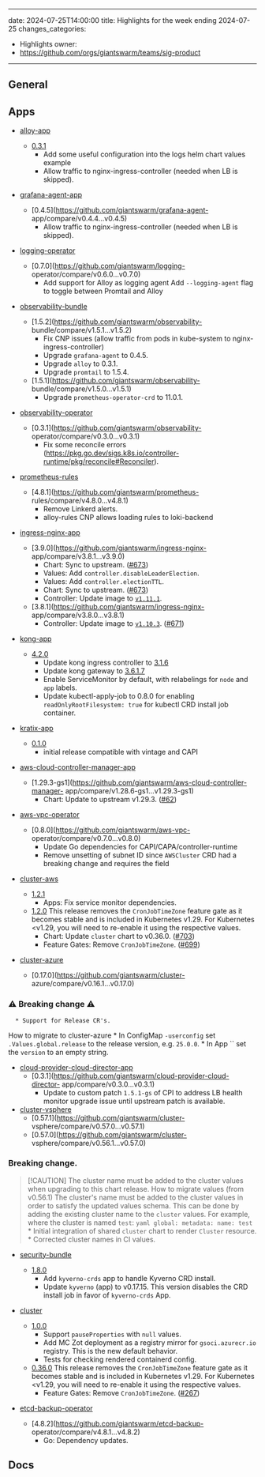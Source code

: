 
---
date: 2024-07-25T14:00:00
title: Highlights for the week ending 2024-07-25
changes_categories:
  - Highlights
owner:
  - https://github.com/orgs/giantswarm/teams/sig-product
---

## General

<!-- This where BREAKING CHANGES ARE HIGHLIGHTED -->

## Apps

- [alloy-app](https://github.com/giantswarm/alloy-app) 
  - [0.3.1](https://github.com/giantswarm/alloy-app/compare/v0.3.0...v0.3.1) 
      * Add some useful configuration into the logs helm chart values example
      * Allow traffic to nginx-ingress-controller (needed when LB is skipped).
- [grafana-agent-app](https://github.com/giantswarm/grafana-agent-app) 
  - [0.4.5](https://github.com/giantswarm/grafana-agent-
app/compare/v0.4.4...v0.4.5) 
      * Allow traffic to nginx-ingress-controller (needed when LB is skipped).
- [logging-operator](https://github.com/giantswarm/logging-operator) 
  - [0.7.0](https://github.com/giantswarm/logging-
operator/compare/v0.6.0...v0.7.0) 
      * Add support for Alloy as logging agent Add `--logging-agent` flag to toggle between Promtail and Alloy
- [observability-bundle](https://github.com/giantswarm/observability-bundle) 
  - [1.5.2](https://github.com/giantswarm/observability-
bundle/compare/v1.5.1...v1.5.2) 
      * Fix CNP issues (allow traffic from pods in kube-system to nginx-ingress-controller)
      * Upgrade `grafana-agent` to 0.4.5.
      * Upgrade `alloy` to 0.3.1.
      * Upgrade `promtail` to 1.5.4.
  - [1.5.1](https://github.com/giantswarm/observability-
bundle/compare/v1.5.0...v1.5.1) 
      * Upgrade `prometheus-operator-crd` to 11.0.1. 


- [observability-operator](https://github.com/giantswarm/observability-operator) 
  - [0.3.1](https://github.com/giantswarm/observability-
operator/compare/v0.3.0...v0.3.1) 
      * Fix some reconcile errors (https://pkg.go.dev/sigs.k8s.io/controller-runtime/pkg/reconcile#Reconciler).
- [prometheus-rules](https://github.com/giantswarm/prometheus-rules) 
  - [4.8.1](https://github.com/giantswarm/prometheus-
rules/compare/v4.8.0...v4.8.1) 
      * Remove Linkerd alerts.
      * alloy-rules CNP allows loading rules to loki-backend
- [ingress-nginx-app](https://github.com/giantswarm/ingress-nginx-app) 
  - [3.9.0](https://github.com/giantswarm/ingress-nginx-
app/compare/v3.8.1...v3.9.0) 
      * Chart: Sync to upstream. ([#673](https://github.com/giantswarm/ingress-nginx-app/pull/673))
      * Values: Add `controller.disableLeaderElection`.
      * Values: Add `controller.electionTTL`.
      * Chart: Sync to upstream. ([#673](https://github.com/giantswarm/ingress-nginx-app/pull/673))
      * Controller: Update image to [`v1.11.1`](https://github.com/kubernetes/ingress-nginx/blob/main/changelog/controller-1.11.1.md).
  - [3.8.1](https://github.com/giantswarm/ingress-nginx-
app/compare/v3.8.0...v3.8.1) 
      * Controller: Update image to [`v1.10.3`](https://github.com/kubernetes/ingress-nginx/blob/main/changelog/controller-1.10.3.md). ([#671](https://github.com/giantswarm/ingress-nginx-app/pull/671)) 


- [kong-app](https://github.com/giantswarm/kong-app) 
  - [4.2.0](https://github.com/giantswarm/kong-app/compare/v4.1.0...v4.2.0) 
      * Update kong ingress controller to [3.1.6](https://github.com/Kong/kubernetes-ingress-controller/blob/main/CHANGELOG.md#316)
      * Update kong gateway to [3.6.1.7](https://docs.konghq.com/gateway/changelog/#3617)
      * Enable ServiceMonitor by default, with relabelings for `node` and `app` labels.
      * Update kubectl-apply-job to 0.8.0 for enabling `readOnlyRootFilesystem: true` for kubectl CRD install job container.
- [kratix-app](https://github.com/giantswarm/kratix-app) 
  - [0.1.0](https://github.com/giantswarm/kratix-app/releases/tag/v0.1.0) 
      * initial release compatible with vintage and CAPI
- [aws-cloud-controller-manager-app](https://github.com/giantswarm/aws-cloud-controller-manager-app) 
  - [1.29.3-gs1](https://github.com/giantswarm/aws-cloud-controller-manager-
app/compare/v1.28.6-gs1...v1.29.3-gs1) 
      * Chart: Update to upstream v1.29.3. ([#62](https://github.com/giantswarm/aws-cloud-controller-manager-app/pull/62))
- [aws-vpc-operator](https://github.com/giantswarm/aws-vpc-operator) 
  - [0.8.0](https://github.com/giantswarm/aws-vpc-
operator/compare/v0.7.0...v0.8.0) 
      * Update Go dependencies for CAPI/CAPA/controller-runtime
      * Remove unsetting of subnet ID since `AWSCluster` CRD had a breaking change and requires the field
- [cluster-aws](https://github.com/giantswarm/cluster-aws) 
  - [1.2.1](https://github.com/giantswarm/cluster-aws/compare/v1.2.0...v1.2.1) 
      * Apps: Fix service monitor dependencies.
  - [1.2.0](https://github.com/giantswarm/cluster-aws/compare/v1.1.0...v1.2.0) 
This release removes the `CronJobTimeZone` feature gate as it becomes stable
and is included in Kubernetes v1.29.
For Kubernetes <v1.29, you will need to re-enable it using the respective
values.
      * Chart: Update `cluster` chart to v0.36.0. ([#703](https://github.com/giantswarm/cluster-aws/pull/703))
      * Feature Gates: Remove `CronJobTimeZone`. ([#699](https://github.com/giantswarm/cluster-aws/pull/699)) 


- [cluster-azure](https://github.com/giantswarm/cluster-azure) 
  - [0.17.0](https://github.com/giantswarm/cluster-
azure/compare/v0.16.1...v0.17.0) 
### :warning: **Breaking change** :warning:
      * Support for Release CR's.
How to migrate to cluster-azure * In ConfigMap `-userconfig` set
`.Values.global.release` to the release version, e.g. `25.0.0`. * In App ``
set the `version` to an empty string.
- [cloud-provider-cloud-director-app](https://github.com/giantswarm/cloud-provider-cloud-director-app) 
  - [0.3.1](https://github.com/giantswarm/cloud-provider-cloud-director-
app/compare/v0.3.0...v0.3.1) 
      * Update to custom patch `1.5.1-gs` of CPI to address LB health monitor upgrade issue until upstream patch is available.
- [cluster-vsphere](https://github.com/giantswarm/cluster-vsphere) 
  - [0.57.1](https://github.com/giantswarm/cluster-
vsphere/compare/v0.57.0...v0.57.1) 
  - [0.57.0](https://github.com/giantswarm/cluster-
vsphere/compare/v0.56.1...v0.57.0) 
### **Breaking change**.
> [!CAUTION] The cluster name must be added to the cluster values when
> upgrading to this chart release.
How to migrate values (from v0.56.1) The cluster's name must be added to the
cluster values in order to satisfy the updated values schema. This can be done
by adding the existing cluster name to the `cluster` values. For example,
where the cluster is named `test`: ```yaml global: metadata: name: test ```
      * Initial integration of shared `cluster` chart to render `Cluster` resource.
      * Corrected cluster names in CI values. 


- [security-bundle](https://github.com/giantswarm/security-bundle) 
  - [1.8.0](https://github.com/giantswarm/security-bundle/compare/v1.7.1...v1.8.0)
      * Add `kyverno-crds` app to handle Kyverno CRD install.
      * Update `kyverno` (app) to v0.17.15. This version disables the CRD install job in favor of `kyverno-crds` App.
- [cluster](https://github.com/giantswarm/cluster) 
  - [1.0.0](https://github.com/giantswarm/cluster/compare/v0.36.0...v1.0.0) 
      * Support `pauseProperties` with `null` values.
      * Add MC Zot deployment as a registry mirror for `gsoci.azurecr.io` registry. This is the new default behavior.
      * Tests for checking rendered containerd config.
  - [0.36.0](https://github.com/giantswarm/cluster/compare/v0.35.0...v0.36.0) 
This release removes the `CronJobTimeZone` feature gate as it becomes stable
and is included in Kubernetes v1.29.
For Kubernetes <v1.29, you will need to re-enable it using the respective
values.
      * Feature Gates: Remove `CronJobTimeZone`. ([#267](https://github.com/giantswarm/cluster/pull/267)) 


- [etcd-backup-operator](https://github.com/giantswarm/etcd-backup-operator) 
  - [4.8.2](https://github.com/giantswarm/etcd-backup-
operator/compare/v4.8.1...v4.8.2) 
      * Go: Dependency updates.

## Docs

<!-- FER is filling this one -->
